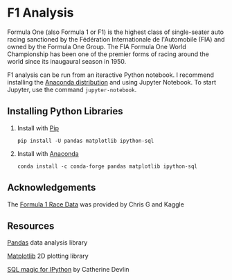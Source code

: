 # F1 Analysis
Formula One (also Formula 1 or F1) is the highest class of single-seater auto racing sanctioned by the 
Fédération Internationale de l'Automobile (FIA) and owned by the Formula One Group. The FIA Formula One 
World Championship has been one of the premier forms of racing around the world since its inaugaural 
season in 1950.

F1 analysis can be run from an iteractive Python notebook. I recommend installing the 
[Anaconda distribution](https://www.anaconda.com/distribution/#download-section)
and using Jupyter Notebook. To start Jupyter, use the command `jupyter-notebook`.


## Installing Python Libraries

1.  Install with [Pip](https://pip.pypa.io/en/stable/)

    `pip install -U pandas matplotlib ipython-sql`
    
2.  Install with [Anaconda](https://www.anaconda.com/distribution/)

    `conda install -c conda-forge pandas matplotlib ipython-sql`


## Acknowledgements

The [Formula 1 Race Data](https://www.kaggle.com/cjgdev/formula-1-race-data-19502017) 
was provided by Chris G and Kaggle


## Resources 

[Pandas](https://pandas.pydata.org) data analysis library

[Matplotlib](https://matplotlib.org) 2D plotting library

[SQL magic for IPython](https://github.com/catherinedevlin/ipython-sql/blob/master/README.rst) by Catherine Devlin










